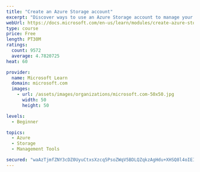 ```yaml
---
title: "Create an Azure Storage account"
excerpt: "Discover ways to use an Azure Storage account to manage your data for billing, access, and storage location of your blobs, files, queues, and tables."
webUrl: https://docs.microsoft.com/en-us/learn/modules/create-azure-storage-account/
type: course
price: Free
length: PT30M
ratings:
  count: 9572
  average: 4.7820725
heat: 60

provider:
  name: Microsoft Learn
  domain: microsoft.com
  images:
    - url: /assets/images/organizations/microsoft.com-50x50.jpg
      width: 50
      height: 50

levels:
  - Beginner

topics:
  - Azure
  - Storage
  - Management Tools

secured: "waAzTjmfZNY3cDZ0UyuCtxsXzcq5PsoZWqV5BDLQZqkzAgHdu+XHSQ8l4oIEIeHN2hf9osjZpWa4nObBDq6+Cig0/pl43CFsXrj+chj6vnobvbJ3PqE873o9igiwU9CfhJq+CyKRUYIQSCAi0SfIeS4grx4OHZ1HsUUH9TLcU+tGmjkECKnnTKcIdpzzdZlcCOX7VFG9WrT9OqOJhc3EH0Vromx+rQzdgRBkkGdth6YUCL+ia62Q6NUkkaCk3DqCJ7ilykFYwpkXTD6rwvjfqXRDwqndzGjE66Oof00XSr7PO0RcIynV19wOLlJ90ooCtfgUS3FQ72VEB5K1oUHmlP3OlYO3GPIc5wD17TYqwVwvHZJG1SEFfvIonFNZ/U4ebJG6QTiOkkxfG0fdB6ySNWuI44Ifv88jEbM6pPFLsrU=;x1DRyOxxc+Q7ObMpfB3zhQ=="
---
```


